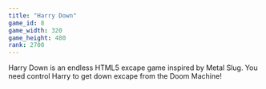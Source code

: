 ```yaml
---
title: "Harry Down"
game_id: 8
game_width: 320
game_height: 480
rank: 2700
---
```

Harry Down is an endless HTML5 excape game inspired by Metal Slug. You need control Harry to get down excape from the Doom Machine!